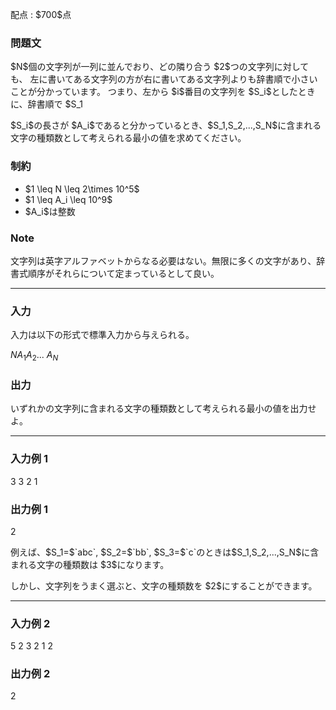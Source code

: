 
<div>

<span>

<span>

<p>
配点 : $700$点
</p>

<div>

<section>

### **問題文**

<p>
$N$個の文字列が一列に並んでおり、どの隣り合う $2$つの文字列に対しても、
左に書いてある文字列の方が右に書いてある文字列よりも辞書順で小さいことが分かっています。
つまり、左から $i$番目の文字列を $S_i$としたときに、辞書順で $S_1<S_2<...<S_N$が成り立っています。
</p>

<p>
$S_i$の長さが $A_i$であると分かっているとき、$S_1,S_2,...,S_N$に含まれる文字の種類数として考えられる最小の値を求めてください。
</p>

</section>

</div>

<div>

<section>

### **制約**

<ul>

<li>
$1 \leq N \leq 2\times 10^5$
</li>

<li>
$1 \leq A_i \leq 10^9$
</li>

<li>
$A_i$は整数
</li>

</ul>

</section>

</div>

<div>

<section>

### **Note**

<p>
文字列は英字アルファベットからなる必要はない。無限に多くの文字があり、辞書式順序がそれらについて定まっているとして良い。
</p>

</section>

</div>

---

<div>

<div>

<section>

### **入力**

<p>
入力は以下の形式で標準入力から与えられる。
</p>

<div>

$N$$A_1$$A_2$... $A_N$
</div>

</section>

</div>

<div>

<section>

### **出力**

<p>
いずれかの文字列に含まれる文字の種類数として考えられる最小の値を出力せよ。
</p>

</section>

</div>

</div>

---

<div>

<section>

### **入力例 1**

<div>

3
3 2 1

</div>

</section>

</div>

<div>

<section>

### **出力例 1**

<div>

2

</div>

<p>
例えば、$S_1=$`abc`, $S_2=$`bb`, $S_3=$`c`のときは$S_1,S_2,...,S_N$に含まれる文字の種類数は $3$になります。
</p>

<p>
しかし、文字列をうまく選ぶと、文字の種類数を $2$にすることができます。
</p>

</section>

</div>

---

<div>

<section>

### **入力例 2**

<div>

5
2 3 2 1 2

</div>

</section>

</div>

<div>

<section>

### **出力例 2**

<div>

2

</div>

</section>

</div>

</span>

</span>

</div>
